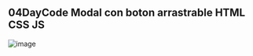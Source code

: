 ## 04DayCode Modal con boton arrastrable HTML CSS JS

![image]([https://photos.fife.usercontent.google.com/pw/ABLVV843if01xGqi3-mrvd3JuX_WW5TI30eSC2JQ1qZ8FCzP2xSwsDXItgs3=w1073-h617-s-no-gm?authuser=0](https://photos.fife.usercontent.google.com/pw/ABLVV843if01xGqi3-mrvd3JuX_WW5TI30eSC2JQ1qZ8FCzP2xSwsDXItgs3=w1073-h617-s-no-gm?authuser=0)https://photos.fife.usercontent.google.com/pw/ABLVV843if01xGqi3-mrvd3JuX_WW5TI30eSC2JQ1qZ8FCzP2xSwsDXItgs3=w1073-h617-s-no-gm?authuser=0)
